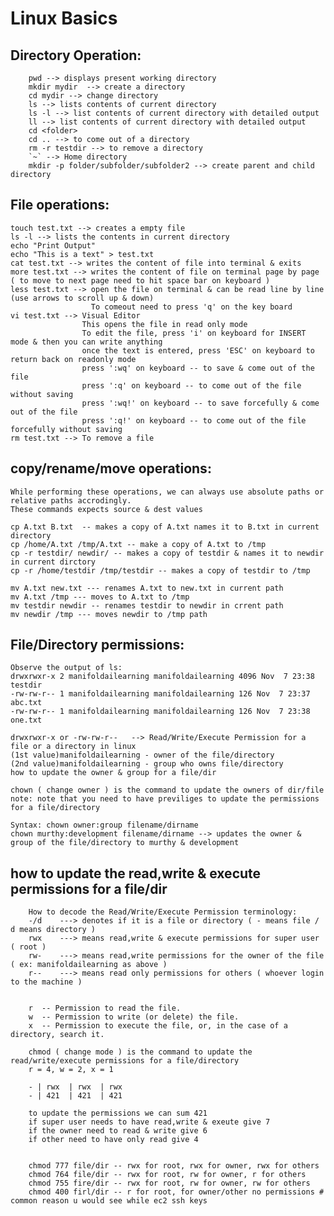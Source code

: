# Linux Basics

## Directory Operation: 
```
    pwd --> displays present working directory
	mkdir mydir  --> create a directory 
	cd mydir --> change directory
	ls --> lists contents of current directory
	ls -l --> list contents of current directory with detailed output
	ll --> list contents of current directory with detailed output
	cd <folder> 
	cd .. --> to come out of a directory 
    rm -r testdir --> to remove a directory
	`~` --> Home directory
	mkdir -p folder/subfolder/subfolder2 --> create parent and child directory
```
## File operations: 

	touch test.txt --> creates a empty file 
    ls -l --> lists the contents in current directory
	echo "Print Output"
	echo "This is a text" > test.txt
	cat test.txt --> writes the content of file into terminal & exits 
	more test.txt --> writes the content of file on terminal page by page ( to move to next page need to hit space bar on keyboard )
	less test.txt --> open the file on terminal & can be read line by line (use arrows to scroll up & down) 		  
					  To comeout need to press 'q' on the key board	
	vi test.txt --> Visual Editor 
					This opens the file in read only mode
					To edit the file, press 'i' on keyboard for INSERT mode & then you can write anything
					once the text is entered, press 'ESC' on keyboard to return back on readonly mode
					press ':wq' on keyboard -- to save & come out of the file
					press ':q' on keyboard -- to come out of the file without saving
					press ':wq!' on keyboard -- to save forcefully & come out of the file
					press ':q!' on keyboard -- to come out of the file forcefully without saving
	rm test.txt --> To remove a file 			

## copy/rename/move operations: 

	While performing these operations, we can always use absolute paths or relative paths accrodingly. 
	These commands expects source & dest values 
	
	cp A.txt B.txt  -- makes a copy of A.txt names it to B.txt in current directory
	cp /home/A.txt /tmp/A.txt -- make a copy of A.txt to /tmp 
	cp -r testdir/ newdir/ -- makes a copy of testdir & names it to newdir in current dirctory 
	cp -r /home/testdir /tmp/testdir -- makes a copy of testdir to /tmp
	
	mv A.txt new.txt --- renames A.txt to new.txt in current path
	mv A.txt /tmp --- moves to A.txt to /tmp
	mv testdir newdir -- renames testdir to newdir in crrent path 
	mv newdir /tmp --- moves newdir to /tmp path


## File/Directory permissions:
	Observe the output of ls:
	drwxrwxr-x 2 manifoldailearning manifoldailearning 4096 Nov  7 23:38 testdir
	-rw-rw-r-- 1 manifoldailearning manifoldailearning 126 Nov  7 23:37 abc.txt
	-rw-rw-r-- 1 manifoldailearning manifoldailearning 126 Nov  7 23:38 one.txt

	drwxrwxr-x or -rw-rw-r--   --> Read/Write/Execute Permission for a file or a directory in linux
	(1st value)manifoldailearning - owner of the file/directory
	(2nd value)manifoldailearning - group who owns file/directory 
	how to update the owner & group for a file/dir 

	chown ( change owner ) is the command to update the owners of dir/file 
	note: note that you need to have previliges to update the permissions for a file/directory
		
	Syntax: chown owner:group filename/dirname
	chown murthy:development filename/dirname --> updates the owner & group of the file/directory to murthy & development
	
##	how to update the read,write & execute permissions for a file/dir
	
		How to decode the Read/Write/Execute Permission terminology: 
		-/d    ---> denotes if it is a file or directory ( - means file / d means directory ) 
		rwx    ---> means read,write & execute permissions for super user ( root )
		rw-    ---> means read,write permissions for the owner of the file ( ex: manifoldailearning as above )  
		r--    ---> means read only permissions for others ( whoever login to the machine ) 
   
   
		r  -- Permission to read the file.
		w  -- Permission to write (or delete) the file.
		x  -- Permission to execute the file, or, in the case of a directory, search it.
	
		chmod ( change mode ) is the command to update the read/write/execute permissions for a file/directory
		r = 4, w = 2, x = 1
		
		- | rwx  | rwx  | rwx
		- | 421  | 421  | 421
		
		to update the permissions we can sum 421 
		if super user needs to have read,write & exeute give 7 
		if the owner need to read & write give 6 
		if other need to have only read give 4  
			   

		chmod 777 file/dir -- rwx for root, rwx for owner, rwx for others 
		chmod 764 file/dir -- rwx for root, rw for owner, r for others 
		chmod 755 fire/dir -- rwx for root, rw for owner, rw for others
		chmod 400 firl/dir -- r for root, for owner/other no permissions # common reason u would see while ec2 ssh keys